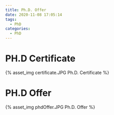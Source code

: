 ```yaml
---
title: Ph.D. Offer
date: 2020-11-08 17:05:14
tags:
  - PhD
categories:
  - PhD  
---
```


<p></p>
<!-- more -->

# PH.D Certificate 
{% asset_img   certificate.JPG  Ph.D.   Certificate %}

# PH.D Offer 
{% asset_img phdOffer.JPG  Ph.D. Offer %}